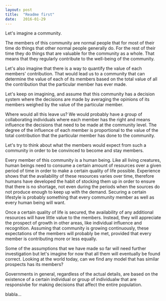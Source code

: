 ```yaml
---
layout: post
title:  "Readme first"
date:   2016-01-29
---
```


Let's imagine a community. 

The members of this community are normal people that for most of their time do 
things that other normal people generally do. For the rest of their time they 
do things that are valuable for the community as a whole. That means that they 
regularly contribute to the well-being of the community. 

Let's also imagine that there is a way to quantify the value of each members' 
contribution. That would lead us to a community that can determine the value
of each of its members based on the total value of all the contribution that 
the particular member has ever made. 

Let's keep on imagining, and assume that this community has a decision system 
where the decisions are made by averaging the opinions of its members weighed
by the value of the particular member. 

Where would all this leave us? We would probably have a group of collaborating 
individuals where each member has the right and means influence the decisions 
that need to be made at the community level. The degree of the influence of 
each member is proportional to the value of the total contribution that the 
particular member has done to the community.

Let's try to think about what the members would expect from such a community
in order to be convinced to become and stay members.

Every member of this community is a human being. Like all living creatures,
human beings need to consume a certain amount of resources over a given period of time
in order to make a certain quality of life possible. Experience shows that 
the availability of these resources varies over time, therefore humans 
have developed the habit of stocking them up in order to ensure that 
there is no shortage, not even during the periods when the sources do not produce
enough to keep up with the demand. Securing a certain lifestyle is probably
something that every community member as well as every human being will want. 

Once a certain quality of life is secured, the availability of any additional
resources will have little value to the members. Instead, they will appreciate
the prospect of growth in other areas, like individual influence and recognition. 
Assuming that community is growing continuously, these expectations of the members
will probably be met, provided that every member is contributing more or less equally. 

Some of the assumptions that we have made so far will need further investigation
but let's imagine for now that all them will eventually be found correct.
Looking at the world today, can we find any model that has similar prospects has 
its members?

Governments in general, regardless of the actual details, are based on the existence
of a certain individual or group of individualw that are responsivbe for 
making decisions that affect the entire population. 

blabla...



 


